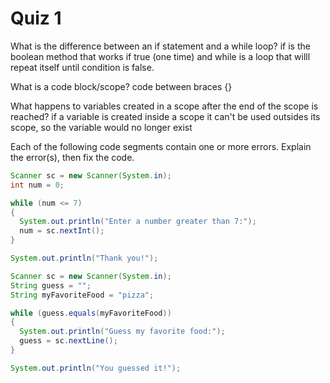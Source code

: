 # Quiz 1

What is the difference between an if statement and a while loop?
if is the boolean method that works if true (one time) and while is a loop
that willl repeat itself until condition is false.

What is a code block/scope?
code between braces {}

What happens to variables created in a scope after the end of the scope is reached?
if a variable is created inside a scope it can't be used outsides its scope, so the variable would no longer exist

Each of the following code segments contain one or more errors. Explain the error(s), then fix the code.

```java
Scanner sc = new Scanner(System.in);
int num = 0;

while (num <= 7)
{
  System.out.println("Enter a number greater than 7:");
  num = sc.nextInt();
}

System.out.println("Thank you!");
```

```java
Scanner sc = new Scanner(System.in);
String guess = "";
String myFavoriteFood = "pizza";

while (guess.equals(myFavoriteFood))
{
  System.out.println("Guess my favorite food:");
  guess = sc.nextLine();
}

System.out.println("You guessed it!");
```
